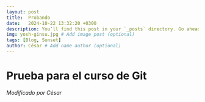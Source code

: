 ```yaml
---
layout: post
title:  Probando
date:   2024-10-22 13:32:20 +0300
description: You’ll find this post in your `_posts` directory. Go ahead and edit it and re-build the site to see your changes. # Add post description (optional)
img: yosh-ginsu.jpg # Add image post (optional)
tags: [Blog, Sunset]
author: César # Add name author (optional)
---
```


# **Prueba para el curso de Git**

_Modificado por César_


